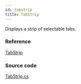 ```yaml
---
id: tabstrip
title: TabStrip
---
```


Displays a strip of selectable tabs.

### Reference <a id="reference"></a>

[TabStrip](http://reference.avaloniaui.net/api/Avalonia.Controls.Primitives/TabStrip/)

### Source code <a id="source-code"></a>

[TabStrip.cs](https://github.com/AvaloniaUI/Avalonia/blob/master/src/Avalonia.Controls/Primitives/TabStrip.cs)
